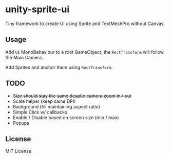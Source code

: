 # unity-sprite-ui
Tiny framework to create UI using Sprite and TextMeshPro without Canvas.

## Usage
Add `UI` MonoBehaviour to a root GameObject, the `RectTransform` will follow the Main Camera.

Add Sprites and anchor them using `RectTransform`.

## TODO
- ~~Size should stay the same despite camera zoom in / out~~
- Scale helper (keep same DPI)
- Background (fill maintaining aspect ratio)
- Simple Click w/ callbacks
- Enable / Disable based on screen size (min / max)
- Popups

## License
MIT License